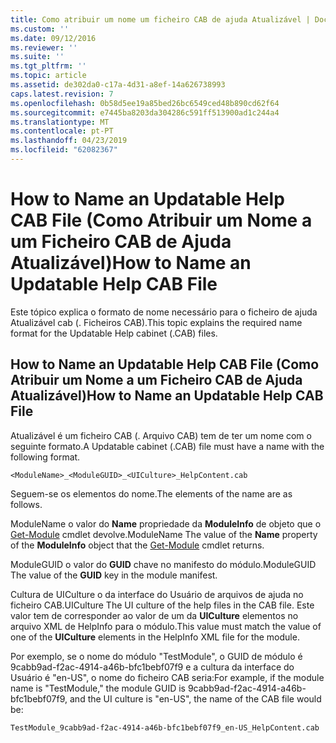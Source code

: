 ```yaml
---
title: Como atribuir um nome um ficheiro CAB de ajuda Atualizável | Documentos da Microsoft
ms.custom: ''
ms.date: 09/12/2016
ms.reviewer: ''
ms.suite: ''
ms.tgt_pltfrm: ''
ms.topic: article
ms.assetid: de302da0-c17a-4d31-a8ef-14a626738993
caps.latest.revision: 7
ms.openlocfilehash: 0b58d5ee19a85bed26bc6549ced48b890cd62f64
ms.sourcegitcommit: e7445ba8203da304286c591ff513900ad1c244a4
ms.translationtype: MT
ms.contentlocale: pt-PT
ms.lasthandoff: 04/23/2019
ms.locfileid: "62082367"
---
```

# <a name="how-to-name-an-updatable-help-cab-file"></a><span data-ttu-id="cffab-102">How to Name an Updatable Help CAB File (Como Atribuir um Nome a um Ficheiro CAB de Ajuda Atualizável)</span><span class="sxs-lookup"><span data-stu-id="cffab-102">How to Name an Updatable Help CAB File</span></span>

<span data-ttu-id="cffab-103">Este tópico explica o formato de nome necessário para o ficheiro de ajuda Atualizável cab (. Ficheiros CAB).</span><span class="sxs-lookup"><span data-stu-id="cffab-103">This topic explains the required name format for the Updatable Help cabinet (.CAB) files.</span></span>

## <a name="how-to-name-an-updatable-help-cab-file"></a><span data-ttu-id="cffab-104">How to Name an Updatable Help CAB File (Como Atribuir um Nome a um Ficheiro CAB de Ajuda Atualizável)</span><span class="sxs-lookup"><span data-stu-id="cffab-104">How to Name an Updatable Help CAB File</span></span>

<span data-ttu-id="cffab-105">Atualizável é um ficheiro CAB (. Arquivo CAB) tem de ter um nome com o seguinte formato.</span><span class="sxs-lookup"><span data-stu-id="cffab-105">A Updatable cabinet (.CAB) file must have a name with the following format.</span></span>

`<ModuleName>_<ModuleGUID>_<UICulture>_HelpContent.cab`

<span data-ttu-id="cffab-106">Seguem-se os elementos do nome.</span><span class="sxs-lookup"><span data-stu-id="cffab-106">The elements of the name are as follows.</span></span>

<span data-ttu-id="cffab-107">ModuleName o valor do **Name** propriedade da **ModuleInfo** de objeto que o [Get-Module](/powershell/module/Microsoft.PowerShell.Core/Get-Module) cmdlet devolve.</span><span class="sxs-lookup"><span data-stu-id="cffab-107">ModuleName The value of the **Name** property of the **ModuleInfo** object that the [Get-Module](/powershell/module/Microsoft.PowerShell.Core/Get-Module) cmdlet returns.</span></span>

<span data-ttu-id="cffab-108">ModuleGUID o valor do **GUID** chave no manifesto do módulo.</span><span class="sxs-lookup"><span data-stu-id="cffab-108">ModuleGUID The value of the **GUID** key in the module manifest.</span></span>

<span data-ttu-id="cffab-109">Cultura de UICulture o da interface do Usuário de arquivos de ajuda no ficheiro CAB.</span><span class="sxs-lookup"><span data-stu-id="cffab-109">UICulture The UI culture of the help files in the CAB file.</span></span> <span data-ttu-id="cffab-110">Este valor tem de corresponder ao valor de um da **UICulture** elementos no arquivo XML de HelpInfo para o módulo.</span><span class="sxs-lookup"><span data-stu-id="cffab-110">This value must match the value of one of the **UICulture** elements in the HelpInfo XML file for the module.</span></span>

<span data-ttu-id="cffab-111">Por exemplo, se o nome do módulo "TestModule", o GUID de módulo é 9cabb9ad-f2ac-4914-a46b-bfc1bebf07f9 e a cultura da interface do Usuário é "en-US", o nome do ficheiro CAB seria:</span><span class="sxs-lookup"><span data-stu-id="cffab-111">For example, if the module name is "TestModule," the module GUID is 9cabb9ad-f2ac-4914-a46b-bfc1bebf07f9, and the UI culture is "en-US", the name of the CAB file would be:</span></span>

`TestModule_9cabb9ad-f2ac-4914-a46b-bfc1bebf07f9_en-US_HelpContent.cab`